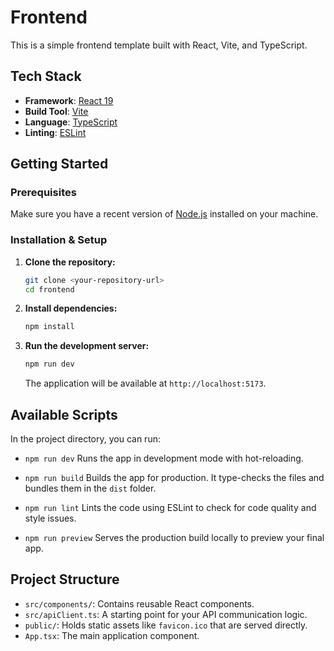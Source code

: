 # Frontend

This is a simple frontend template built with React, Vite, and TypeScript.

## Tech Stack

- **Framework**: [React 19](https://react.dev/)
- **Build Tool**: [Vite](https://vitejs.dev/)
- **Language**: [TypeScript](https://www.typescriptlang.org/)
- **Linting**: [ESLint](https://eslint.org/)

## Getting Started

### Prerequisites

Make sure you have a recent version of [Node.js](https://nodejs.org/) installed on your machine.

### Installation & Setup

1.  **Clone the repository:**

    ```bash
    git clone <your-repository-url>
    cd frontend
    ```

2.  **Install dependencies:**

    ```bash
    npm install
    ```

3.  **Run the development server:**
    ```bash
    npm run dev
    ```
    The application will be available at `http://localhost:5173`.

## Available Scripts

In the project directory, you can run:

- `npm run dev`
  Runs the app in development mode with hot-reloading.

- `npm run build`
  Builds the app for production. It type-checks the files and bundles them in the `dist` folder.

- `npm run lint`
  Lints the code using ESLint to check for code quality and style issues.

- `npm run preview`
  Serves the production build locally to preview your final app.

## Project Structure

- `src/components/`: Contains reusable React components.
- `src/apiClient.ts`: A starting point for your API communication logic.
- `public/`: Holds static assets like `favicon.ico` that are served directly.
- `App.tsx`: The main application component.
